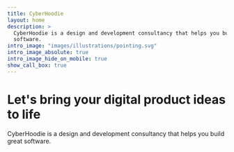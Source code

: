 ```yaml
---
title: CyberHoodie
layout: home
description: >
  CyberHoodie is a design and development consultancy that helps you build great
  software. 
intro_image: "images/illustrations/pointing.svg"
intro_image_absolute: true
intro_image_hide_on_mobile: true
show_call_box: true
---
```


# Let's bring your digital product ideas to life

CyberHoodie is a design and development consultancy that helps you build great
software.
